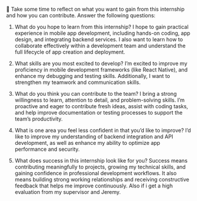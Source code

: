 📌 Take some time to reflect on what you want to gain from this internship and how you can contribute. Answer the following questions:

1. What do you hope to learn from this internship?
I hope to gain practical experience in mobile app development, including hands-on coding, app design, and integrating backend services. I also want to learn how to collaborate effectively within a development team and understand the full lifecycle of app creation and deployment.

2. What skills are you most excited to develop?
I’m excited to improve my proficiency in mobile development frameworks (like React Native), and enhance my debugging and testing skills. Additionally, I want to strengthen my teamwork and communication skills.

3. What do you think you can contribute to the team?
I bring a strong willingness to learn, attention to detail, and problem-solving skills. I’m proactive and eager to contribute fresh ideas, assist with coding tasks, and help improve documentation or testing processes to support the team’s productivity.

4. What is one area you feel less confident in that you’d like to improve?
I’d like to improve my understanding of backend integration and API development, as well as enhance my ability to optimize app performance and security.

5. What does success in this internship look like for you?
Success means contributing meaningfully to projects, growing my technical skills, and gaining confidence in professional development workflows. It also means building strong working relationships and receiving constructive feedback that helps me improve continuously. Also if i get a high evaluation from my supervisor and Jeremy.